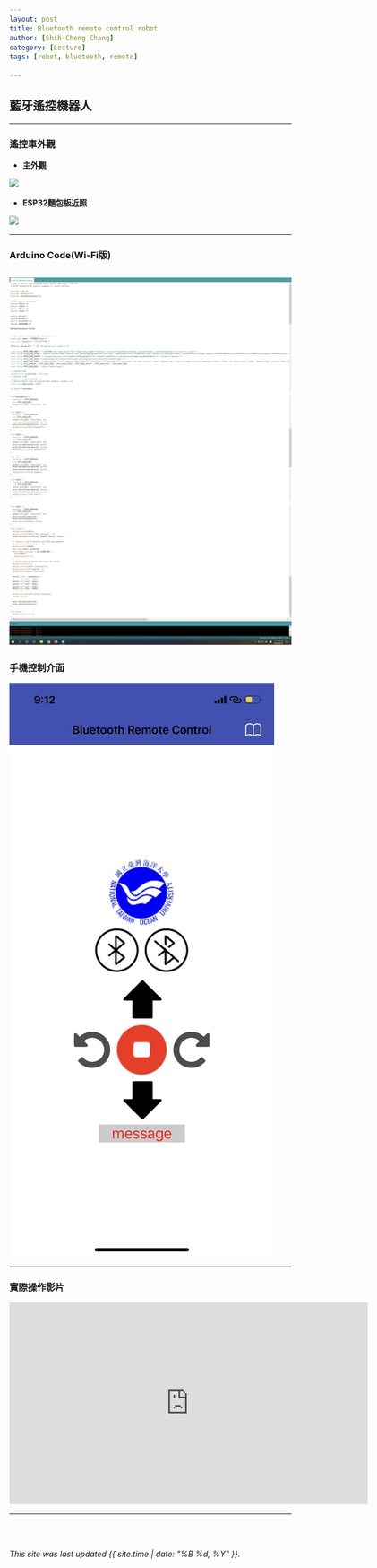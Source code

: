 ```yaml
---
layout: post
title: Bluetooth remote control robot
author: [Shih-Cheng Chang]
category: [Lecture]
tags: [robot, bluetooth, remote]

---
```


## 藍牙遙控機器人

---
### 遙控車外觀
* **主外觀**

![](https://raw.githubusercontent.com/PinLe1920/MCU-project/b668cdf07aeaa2fd0da286effe1e9752fd407a8e/images/anyj0-qneeq.png)

* **ESP32麵包板近照**

![](https://raw.githubusercontent.com/PinLe1920/MCU-project/b668cdf07aeaa2fd0da286effe1e9752fd407a8e/images/ahdai-jmmsk.png)

---
### Arduino Code(Wi-Fi版)

![](https://raw.githubusercontent.com/PinLe1920/MCU-project/c07df1a5702b0b1b2805957f8abae100a8a9b037/images/螢幕擷取畫面%20(2).jpg)
![](https://raw.githubusercontent.com/PinLe1920/MCU-project/c07df1a5702b0b1b2805957f8abae100a8a9b037/images/螢幕擷取畫面%20(3).jpg)
![](https://raw.githubusercontent.com/PinLe1920/MCU-project/c07df1a5702b0b1b2805957f8abae100a8a9b037/images/螢幕擷取畫面%20(4).jpg)
---
### 手機控制介面

![](https://raw.githubusercontent.com/PinLe1920/MCU-project/bd3abb99da3ebf4dd366fab2d31656886efdbc9c/images/IMG_3021.PNG)

---
### 實際操作影片

<iframe width="640" height="360" src="https://youtube.com/shorts/SY8bPD901Fc?feature=share" title="YouTube video player" frameborder="0" allow="accelerometer; autoplay; clipboard-write; encrypted-media; gyroscope; picture-in-picture" allowfullscreen></iframe>

---
<br>
<br>

*This site was last updated {{ site.time | date: "%B %d, %Y" }}.*
